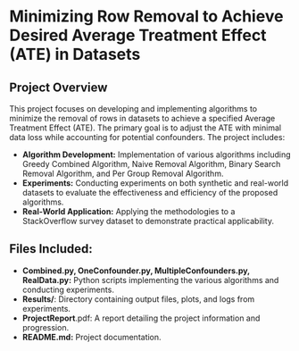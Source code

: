 # Minimizing Row Removal to Achieve Desired Average Treatment Effect (ATE) in Datasets

## **Project Overview**

This project focuses on developing and implementing algorithms to minimize the removal of rows in datasets to achieve a specified Average Treatment Effect (ATE). The primary goal is to adjust the ATE with minimal data loss while accounting for potential confounders. The project includes:

- **Algorithm Development:** Implementation of various algorithms including Greedy Combined Algorithm, Naive Removal Algorithm, Binary Search Removal Algorithm, and Per Group Removal Algorithm.
- **Experiments:** Conducting experiments on both synthetic and real-world datasets to evaluate the effectiveness and efficiency of the proposed algorithms.
- **Real-World Application:** Applying the methodologies to a StackOverflow survey dataset to demonstrate practical applicability.


## **Files Included:**
- **Combined.py, OneConfounder.py, MultipleConfounders.py, RealData.py:** Python scripts implementing the various algorithms and conducting experiments.
- **Results/**: Directory containing output files, plots, and logs from experiments.
- **ProjectReport**.pdf: A report detailing the project information and progression.
- **README.md:** Project documentation.

